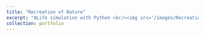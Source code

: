```yaml
---
title: "Recreation of Nature"
excerpt: "ALife simulation with Python <br/><img src='/images/RecreationOfNature.png' width=800>"
collection: portfolio
---
```

